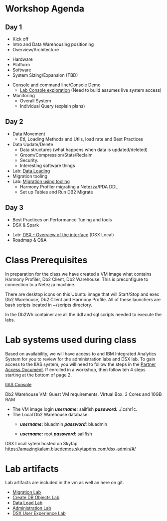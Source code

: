 # Workshop Agenda
## Day 1   
*	Kick off
*	Intro and Data Warehousing positioning
*	Overview/Architecture
   - Hardware
   -	Platform
   -	Software
   -	System Sizing/Expansion (TBD)
*	Console and command line/Console Demo
  	* [Lab Console exploration](Labs/Admin/Admin.md) (Need to build assumes live system access)
* Monitoring
    - Overall System
    - Individual Query (explain plans)

## Day 2
*	Data Movement
	- Etl, Loading Methods and Utils, load rate and Best Practices
* Data Update/Delete
  - Data structures (what happens when data is updated/deleted)
  - Groom/Compression/Stats/Reclaim
  - Security.
  - Interesting software things
* Lab: [Data Loading](Labs/DataLoading/Readme.md)   
*	Migration tooling
* Lab: [Migration using tooling](Labs/MigrationTooling/Readme.md)
  - Harmony Profiler migrating a Netezza/PDA DDL
  - Set up Tables and Run DB2 Migrate

## Day 3
*	Best Practices on Performance Tuning and tools
*	DSX & Spark
  -	Lab:  [DSX  - Overview of the interface](Labs/AdvAnalytics/AnalyticsAdmin.md)  (DSX Local)
-	Roadmap & Q&A  



# Class Prerequisites

  In preparation for the class we have created a VM image what contains Harmony Profiler, Db2 Client, Db2 Warehouse.   This is preconfigure to connection to a Netezza machine.

  There are desktop icons on this Ubuntu image that will Start/Stop and exec Db2 Warehouse, Db2 Client and Harmony Profile.  All of these launchers are bash scripts located in ~/scripts directory.

  In the Db2Wh container are all the ddl and sql scripts needed to execute the labs.

# Lab systems used during class

Based on availability, we will have access to and IBM Integrated Analytics System for you to review for the administration labs and DSX lab.   To gain access to the IIAS system, you will need to follow the steps in the [Partner Access Document](ExternalPartnerAccess.pdf).  If enrolled in a workshop, then follow teh 4 steps starting at the bottom of page 2.

[IIAS Console](https://10.50.88.240:8443/console)


Db2 Warehouse VM:  Guest VM requirements.   Virtual Box:   3 Cores and 10GB RAM
* The VM image login ***username:*** sailfish ***password:*** ./.cshr1c.
* The Local Db2 Warehouse database:
  * ***username:*** bluadmin ***password:*** bluadmin

  * ***username:*** root ***password:*** sailfish

DSX Local sytem hosted on Skytap
https://amazingkalam.bluedemos.skytapdns.com/dsx-admin/#/

# Lab artifacts

Lab artifacts are included in the vm as well an here on git.

* [Migration Lab](Labs/MigrationTooling/Readme.md)
* [Create DB Objects Lab](Labs/CreateDBObjects/Readme.md)
* [Data Load Lab](Labs/DataLoading/Readme.md)
* [Administration Lab](Labs/Admin/Admin.md)
* [DSX User Experience Lab](Labs/AdvAnalytics/AnalyticsAdmin.md)
